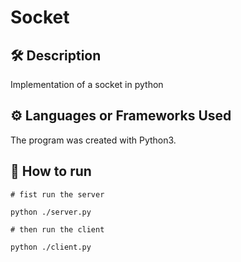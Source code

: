 # Socket 


## 🛠️ Description


Implementation of a socket in python

## ⚙️ Languages or Frameworks Used


The program was created with Python3.


## 🌟 How to run

```
# fist run the server

python ./server.py
```

```
# then run the client

python ./client.py
```
